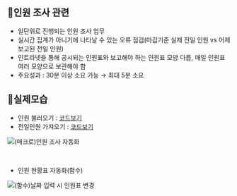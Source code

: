 ## 📌인원 조사 관련
- 일단위로 진행되는 인원 조사 업무
- 실시간 집계가 아니기에 나타날 수 있는 오류 점검(마감기준 실제 전일 인원 vs 어제 보고된 전일 인원)
- 인트라넷을 통해 공시되는 인원표와 보고해야 하는 인원표 모양 다름, 매일 인원표 여러 모양으로 보관해야 함
- 주요성과 : 30분 이상 소요 가능 → 최대 5분 소요

## 📌실제모습
- 인원 불러오기 : [코드보기](https://github.com/NeatyNut/Excel_Macro/blob/main/%ED%95%99%EC%9B%90%20%EC%9D%B8%EC%9B%90%20%EC%A1%B0%EC%82%AC%20%EA%B4%80%EB%A0%A8/(%EB%A7%A4%ED%81%AC%EB%A1%9C)%EC%8B%9C%ED%8A%B8%ED%8E%B8%EC%A7%91%EB%B0%8F%EC%9D%B4%EB%8F%99)
- 전일인원 가져오기 : [코드보기](https://github.com/NeatyNut/Excel_Macro/blob/main/%ED%95%99%EC%9B%90%20%EC%9D%B8%EC%9B%90%20%EC%A1%B0%EC%82%AC%20%EA%B4%80%EB%A0%A8/(%EB%A7%A4%ED%81%AC%EB%A1%9C)%EC%A0%84%EC%9D%BC%EA%B8%88%EC%9D%BC%EC%9D%B8%EC%9B%90%EB%B9%84%EA%B5%90)

![(매크로)인원 조사 자동화](https://github.com/NeatyNut/Excel_Macro/assets/89675001/a1461294-b2c3-40f4-8f3a-0021c059b78b)

<br/>

- 인원 현황표 자동화(함수)

![(함수)날짜 입력 시 인원표 변경](https://github.com/NeatyNut/Excel_Macro/assets/89675001/82ab09d4-7c83-41eb-8da0-83629b5aaae6)



